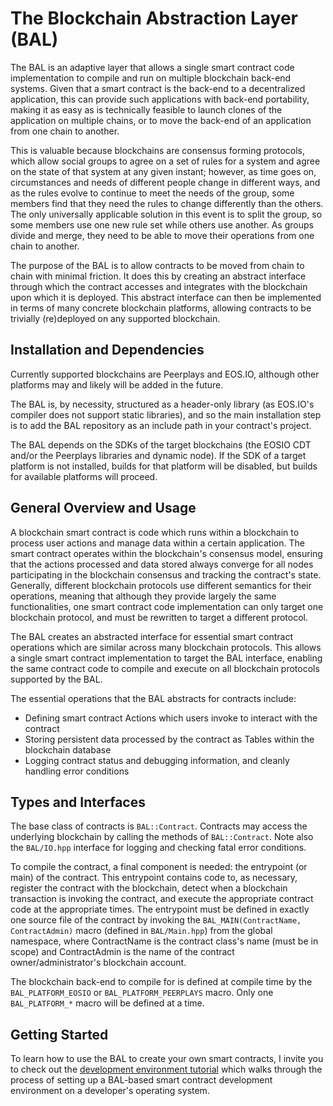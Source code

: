 The Blockchain Abstraction Layer (BAL)
======================================

The BAL is an adaptive layer that allows a single smart contract code implementation to compile and run on multiple blockchain back-end systems. Given that a smart contract is the back-end to a decentralized application, this can provide such applications with back-end portability, making it as easy as is technically feasible to launch clones of the application on multiple chains, or to move the back-end of an application from one chain to another.

This is valuable because blockchains are consensus forming protocols, which allow social groups to agree on a set of rules for a system and agree on the state of that system at any given instant; however, as time goes on, circumstances and needs of different people change in different ways, and as the rules evolve to continue to meet the needs of the group, some members find that they need the rules to change differently than the others. The only universally applicable solution in this event is to split the group, so some members use one new rule set while others use another. As groups divide and merge, they need to be able to move their operations from one chain to another.

The purpose of the BAL is to allow contracts to be moved from chain to chain with minimal friction. It does this by creating an abstract interface through which the contract accesses and integrates with the blockchain  upon which it is deployed. This abstract interface can then be implemented in terms of many concrete blockchain platforms, allowing contracts to be trivially (re)deployed on any supported blockchain.

## Installation and Dependencies
Currently supported blockchains are Peerplays and EOS.IO, although other platforms may and likely will be added in the future.

The BAL is, by necessity, structured as a header-only library (as EOS.IO's compiler does not support static libraries), and so the main installation step is to add the BAL repository as an include path in your contract's project.

The BAL depends on the SDKs of the target blockchains (the EOSIO CDT and/or the Peerplays libraries and dynamic node). If the SDK of a target platform is not installed, builds for that platform will be disabled, but builds for available platforms will proceed.

## General Overview and Usage
A blockchain smart contract is code which runs within a blockchain to process user actions and manage data within a certain application. The smart contract operates within the blockchain's consensus model, ensuring that the actions processed and data stored always converge for all nodes participating in the blockchain consensus and tracking the contract's state. Generally, different blockchain protocols use different semantics for their operations, meaning that although they provide largely the same functionalities, one smart contract code implementation can only target one blockchain protocol, and must be rewritten to target a different protocol.

The BAL creates an abstracted interface for essential smart contract operations which are similar across many blockchain protocols. This allows a single smart contract implementation to target the BAL interface, enabling the same contract code to compile and execute on all blockchain protocols supported by the BAL.

The essential operations that the BAL abstracts for contracts include:
- Defining smart contract Actions which users invoke to interact with the contract
- Storing persistent data processed by the contract as Tables within the blockchain database
- Logging contract status and debugging information, and cleanly handling error conditions

## Types and Interfaces
The base class of contracts is `BAL::Contract`. Contracts may access the underlying blockchain by calling the methods of `BAL::Contract`. Note also the `BAL/IO.hpp` interface for logging and checking fatal error conditions.

To compile the contract, a final component is needed: the entrypoint (or main) of the contract. This entrypoint contains code to, as necessary, register the contract with the blockchain, detect when a blockchain transaction is invoking the contract, and execute the appropriate contract code at the appropriate times. The entrypoint must be defined in exactly one source file of the contract by invoking the `BAL_MAIN(ContractName, ContractAdmin)` macro (defined in `BAL/Main.hpp`) from the global namespace, where ContractName is the contract class's name (must be in scope) and ContractAdmin is the name of the contract owner/administrator's blockchain account.

The blockchain back-end to compile for is defined at compile time by the `BAL_PLATFORM_EOSIO` or `BAL_PLATFORM_PEERPLAYS` macro. Only one `BAL_PLATFORM_*` macro will be defined at a time.

## Getting Started
To learn how to use the BAL to create your own smart contracts, I invite you to check out the [development environment tutorial](DevEnv.md) which walks through the process of setting up a BAL-based smart contract development environment on a developer's operating system.
